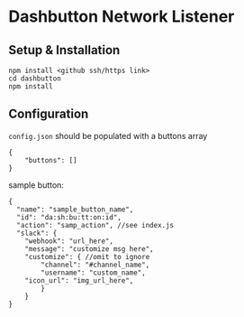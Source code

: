 # Dashbutton Network Listener

## Setup & Installation
```
npm install <github ssh/https link>
cd dashbutton
npm install
```

## Configuration
`config.json` should be populated with a buttons array
```
{
	"buttons": []
}
```
sample button:
```
{
  "name": "sample_button_name",
  "id": "da:sh:bu:tt:on:id",
  "action": "samp_action", //see index.js
  "slack": {
  	"webhook": "url_here",
  	"message": "customize msg here",
  	"customize": { //omit to ignore
  		"channel": "#channel_name",
  		"username": "custom_name",
    "icon_url": "img_url_here",
		}
	}
}
```
